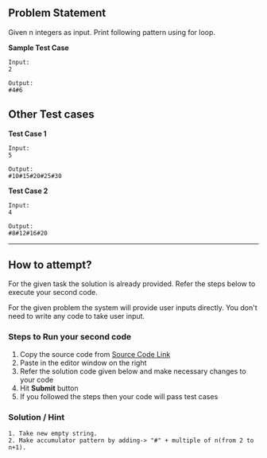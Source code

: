 ## Problem Statement
Given n integers as input. Print following pattern using for loop.

**Sample Test Case**
```
Input:
2

Output:
#4#6
```

## Other Test cases
**Test Case 1**
```
Input:
5

Output:
#10#15#20#25#30
```
**Test Case 2**
```
Input:
4

Output:
#8#12#16#20
```
---
## How to attempt?
For the given task the solution is already provided. Refer the steps below to execute your second code.

For the given problem the system will provide user inputs directly. You don't need to write any code to take user input.

### Steps to Run your second code
1. Copy the source code from [Source Code Link]()
2. Paste in the editor window on the right
3. Refer the solution code given below and make necessary changes to your code
4. Hit **Submit** button
5. If you followed the steps then your code will pass test cases

### Solution / Hint
```
1. Take new empty string.
2. Make accumulator pattern by adding-> "#" + multiple of n(from 2 to n+1). 
```



